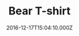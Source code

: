 ---
templateKey: 'shop-item'
date: 2016-12-17T15:04:10.000Z
title: Bear T-shirt
description: >-
  The Coffee Taster’s Flavor Wheel, the official resource used by coffee tasters, has been revised for the first time this year.
inStock: 10
price: 1
discount: 0
mainImage: 
  image: /img/6b.jpg
  alt: Test alt
gallery:
  - image: /img/6b.jpg
    alt: >
      Gallery Image1 alt 
  - image: /img/6b.jpg
    alt: >
      Gallery Image1 alt 
tags:
  - flavor
  - tasting
---